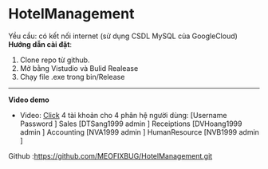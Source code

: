 ﻿# HotelManagement
Yều cầu: có kết nối internet (sử dụng CSDL MySQL của GoogleCloud)
**Hướng dẫn cài đặt**: 
1. Clone repo từ github.
2. Mở bằng Vistudio và Bulid Realease
3. Chạy file .exe trong bin/Release

---
**Video demo**
* Video:  [Click](https://www.youtube.com/playlist?list=PL8VABVqKbJNGrcex1Jlt0OAJVLbbpijaR&fbclid=IwAR0WBn-SjqhzH_s4SmRKhgDb1FNbrNwDhxRPKQiN02lKypBunvUyaKL0VfY)
4 tài khoản cho 4 phân hệ người dùng:
		[Username		Password ]
Sales		[DTSang1999		admin 	]
Receiptions	[DVHoang1999		admin 	]
Accounting	[NVA1999		admin ]
HumanResource	[NVB1999		admin ]


Github :https://github.com/MEOFIXBUG/HotelManagement.git